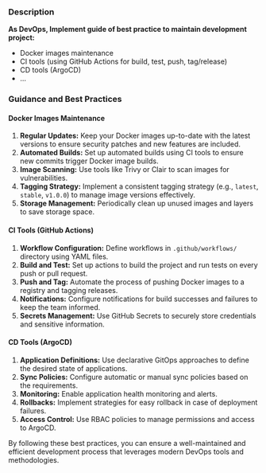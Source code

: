 ### Description
**As DevOps, Implement guide of best practice to maintain development project:**
- Docker images maintenance
- CI tools (using GitHub Actions for build, test, push, tag/release)
- CD tools (ArgoCD)
- ...

### Guidance and Best Practices

#### Docker Images Maintenance
1. **Regular Updates:** Keep your Docker images up-to-date with the latest versions to ensure security patches and new features are included.
2. **Automated Builds:** Set up automated builds using CI tools to ensure new commits trigger Docker image builds.
3. **Image Scanning:** Use tools like Trivy or Clair to scan images for vulnerabilities.
4. **Tagging Strategy:** Implement a consistent tagging strategy (e.g., `latest`, `stable`, `v1.0.0`) to manage image versions effectively.
5. **Storage Management:** Periodically clean up unused images and layers to save storage space.

#### CI Tools (GitHub Actions)
1. **Workflow Configuration:** Define workflows in `.github/workflows/` directory using YAML files.
2. **Build and Test:** Set up actions to build the project and run tests on every push or pull request.
3. **Push and Tag:** Automate the process of pushing Docker images to a registry and tagging releases.
4. **Notifications:** Configure notifications for build successes and failures to keep the team informed.
5. **Secrets Management:** Use GitHub Secrets to securely store credentials and sensitive information.

#### CD Tools (ArgoCD)
1. **Application Definitions:** Use declarative GitOps approaches to define the desired state of applications.
2. **Sync Policies:** Configure automatic or manual sync policies based on the requirements.
3. **Monitoring:** Enable application health monitoring and alerts.
4. **Rollbacks:** Implement strategies for easy rollback in case of deployment failures.
5. **Access Control:** Use RBAC policies to manage permissions and access to ArgoCD.

By following these best practices, you can ensure a well-maintained and efficient development process that leverages modern DevOps tools and methodologies.
